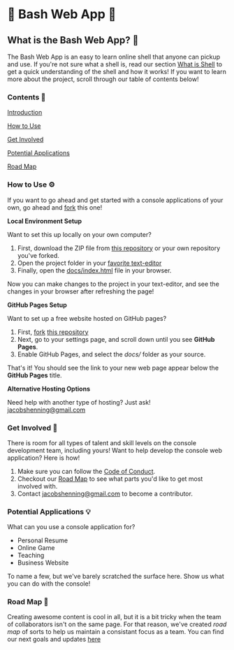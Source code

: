 # :tada: Bash Web App :tada:

## What is the Bash Web App? :thinking:

The Bash Web App is an easy to learn online shell that anyone can pickup and use. If you're not sure what a shell is, read our section [What is Shell](/what-is-shell) to get a quick understanding of the shell and how it works! If you want to learn more about the project, scroll through our table of contents below!

### Contents :notebook_with_decorative_cover:

[Introduction](#what-is-the-console-application-thinking)

[How to Use](#how-to-use-gear)

[Get Involved](#get-involved-raised_hands)

[Potential Applications](#potential-applications-bulb)

[Road Map](#road-map-newspaper)


### How to Use :gear:

If you want to go ahead and get started with a console applications of your own, go ahead and [fork](https://help.github.com/articles/fork-a-repo/) this one!

**Local Environment Setup**

Want to set this up locally on your own computer?

1. First, download the ZIP file from [this repository](https://github.com/jacobshenning/console) or your own repository you've forked.
2. Open the project folder in your [favorite text-editor](https://atom.io/)
3. Finally, open the [docs/index.html](https://github.com/jacobshenning/console/blob/master/docs/index.html) file in your browser.

Now you can make changes to the project in your text-editor, and see the changes in your browser after refreshing the page!

**GitHub Pages Setup**

Want to set up a free website hosted on GitHub pages?

1. First, [fork](https://help.github.com/articles/fork-a-repo/) [this repository](https://github.com/jacobshenning/console)
2. Next, go to your settings page, and scroll down until you see **GitHub Pages**.
3. Enable GitHub Pages, and select the *docs/* folder as your source.

That's it! You should see the link to your new web page appear below the **GitHub Pages** title.

**Alternative Hosting Options**

Need help with another type of hosting? Just ask! jacobshenning@gmail.com

### Get Involved :raised_hands:

There is room for all types of talent and skill levels on the console development team, including yours! Want to help develop the console web application? Here is how!

1. Make sure you can follow the [Code of Conduct](https://github.com/jacobshenning/console/blob/master/CODE_OF_CONDUCT.md).
2. Checkout our [Road Map](#road-map) to see what parts you'd like to get most involved with.
3. Contact jacobshenning@gmail.com to become a contributor.

### Potential Applications :bulb:

What can you use a console application for?

* Personal Resume
* Online Game
* Teaching
* Business Website

To name a few, but we've barely scratched the surface here. Show us what you can do with the console!

### Road Map :newspaper:

Creating awesome content is cool in all, but it is a bit tricky when the team of collaborators isn't on the same page. For that reason, we've created *road map* of sorts to help us maintain a consistant focus as a team. You can find our next goals and updates [here](#)
